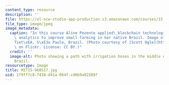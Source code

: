 ```yaml
---
content_type: resource
description: ''
file: https://ol-ocw-studio-app-production.s3.amazonaws.com/courses/15-960-new-executive-thinking-social-impact-technology-projects-fall-2017-spring-2018/1f9ff7c87438d41a064fcd6b9a92589f_MIT15-960S17.jpg
file_type: image/jpeg
image_metadata:
  caption: "In this course Aline Pezente applied\_blockchain technologies, AI, and\
    \ analytics to improve small farming in her native Brazil. Image of a farm in\_\
    Tiet\xEA, S\xE3o Paulo, Brazil. (Photo courtesy of [Scott Ogle](https://www.flickr.com/photos/scogle/2774755155/)\
    \ on Flickr. License: CC BY.)"
  credit: ''
  image-alt: Photo showing a path with irrigation hoses in the middle of a farm in
    Brazil.
resourcetype: Image
title: MIT15-960S17.jpg
uid: 1f9ff7c8-7438-d41a-064f-cd6b9a92589f
---
```

